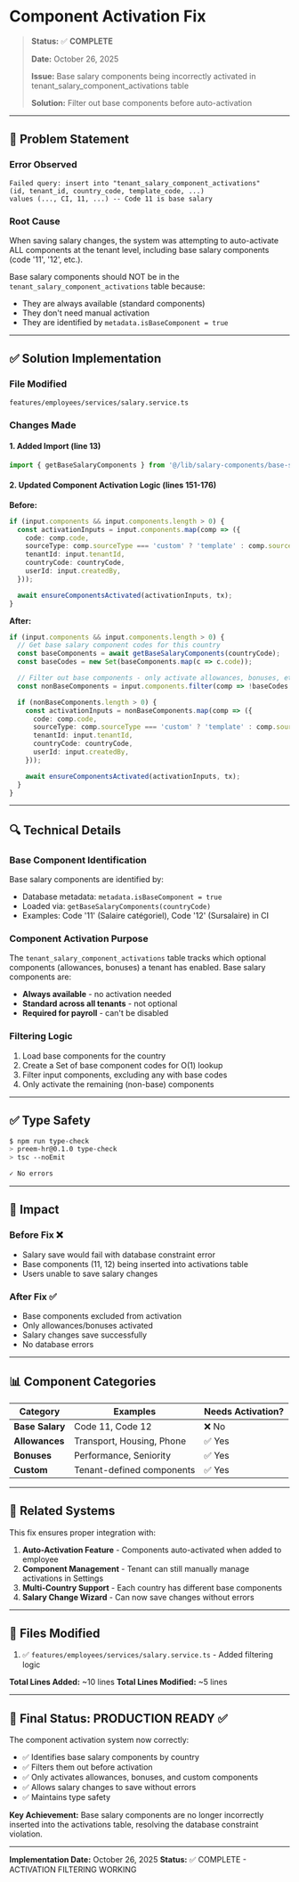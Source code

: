 # Component Activation Fix

> **Status:** ✅ **COMPLETE**
>
> **Date:** October 26, 2025
>
> **Issue:** Base salary components being incorrectly activated in tenant_salary_component_activations table
>
> **Solution:** Filter out base components before auto-activation

---

## 🎯 **Problem Statement**

### **Error Observed**
```
Failed query: insert into "tenant_salary_component_activations"
(id, tenant_id, country_code, template_code, ...)
values (..., CI, 11, ...) -- Code 11 is base salary
```

### **Root Cause**
When saving salary changes, the system was attempting to auto-activate ALL components at the tenant level, including base salary components (code '11', '12', etc.).

Base salary components should NOT be in the `tenant_salary_component_activations` table because:
- They are always available (standard components)
- They don't need manual activation
- They are identified by `metadata.isBaseComponent = true`

---

## ✅ **Solution Implementation**

### **File Modified**
`features/employees/services/salary.service.ts`

### **Changes Made**

#### **1. Added Import** (line 13)
```typescript
import { getBaseSalaryComponents } from '@/lib/salary-components/base-salary-loader';
```

#### **2. Updated Component Activation Logic** (lines 151-176)

**Before:**
```typescript
if (input.components && input.components.length > 0) {
  const activationInputs = input.components.map(comp => ({
    code: comp.code,
    sourceType: comp.sourceType === 'custom' ? 'template' : comp.sourceType,
    tenantId: input.tenantId,
    countryCode: countryCode,
    userId: input.createdBy,
  }));

  await ensureComponentsActivated(activationInputs, tx);
}
```

**After:**
```typescript
if (input.components && input.components.length > 0) {
  // Get base salary component codes for this country
  const baseComponents = await getBaseSalaryComponents(countryCode);
  const baseCodes = new Set(baseComponents.map(c => c.code));

  // Filter out base components - only activate allowances, bonuses, etc.
  const nonBaseComponents = input.components.filter(comp => !baseCodes.has(comp.code));

  if (nonBaseComponents.length > 0) {
    const activationInputs = nonBaseComponents.map(comp => ({
      code: comp.code,
      sourceType: comp.sourceType === 'custom' ? 'template' : comp.sourceType,
      tenantId: input.tenantId,
      countryCode: countryCode,
      userId: input.createdBy,
    }));

    await ensureComponentsActivated(activationInputs, tx);
  }
}
```

---

## 🔍 **Technical Details**

### **Base Component Identification**
Base salary components are identified by:
- Database metadata: `metadata.isBaseComponent = true`
- Loaded via: `getBaseSalaryComponents(countryCode)`
- Examples: Code '11' (Salaire catégoriel), Code '12' (Sursalaire) in CI

### **Component Activation Purpose**
The `tenant_salary_component_activations` table tracks which optional components (allowances, bonuses) a tenant has enabled. Base salary components are:
- **Always available** - no activation needed
- **Standard across all tenants** - not optional
- **Required for payroll** - can't be disabled

### **Filtering Logic**
1. Load base components for the country
2. Create a Set of base component codes for O(1) lookup
3. Filter input components, excluding any with base codes
4. Only activate the remaining (non-base) components

---

## ✅ **Type Safety**

```bash
$ npm run type-check
> preem-hr@0.1.0 type-check
> tsc --noEmit

✓ No errors
```

---

## 🎯 **Impact**

### **Before Fix** ❌
- Salary save would fail with database constraint error
- Base components (11, 12) being inserted into activations table
- Users unable to save salary changes

### **After Fix** ✅
- Base components excluded from activation
- Only allowances/bonuses activated
- Salary changes save successfully
- No database errors

---

## 📊 **Component Categories**

| Category | Examples | Needs Activation? |
|----------|----------|-------------------|
| **Base Salary** | Code 11, Code 12 | ❌ No |
| **Allowances** | Transport, Housing, Phone | ✅ Yes |
| **Bonuses** | Performance, Seniority | ✅ Yes |
| **Custom** | Tenant-defined components | ✅ Yes |

---

## 🔄 **Related Systems**

This fix ensures proper integration with:
1. **Auto-Activation Feature** - Components auto-activated when added to employee
2. **Component Management** - Tenant can still manually manage activations in Settings
3. **Multi-Country Support** - Each country has different base components
4. **Salary Change Wizard** - Can now save changes without errors

---

## 📝 **Files Modified**

1. ✅ `features/employees/services/salary.service.ts` - Added filtering logic

**Total Lines Added:** ~10 lines
**Total Lines Modified:** ~5 lines

---

## 🎉 **Final Status: PRODUCTION READY** ✅

The component activation system now correctly:
- ✅ Identifies base salary components by country
- ✅ Filters them out before activation
- ✅ Only activates allowances, bonuses, and custom components
- ✅ Allows salary changes to save without errors
- ✅ Maintains type safety

**Key Achievement:** Base salary components are no longer incorrectly inserted into the activations table, resolving the database constraint violation.

---

**Implementation Date:** October 26, 2025
**Status:** ✅ COMPLETE - ACTIVATION FILTERING WORKING
